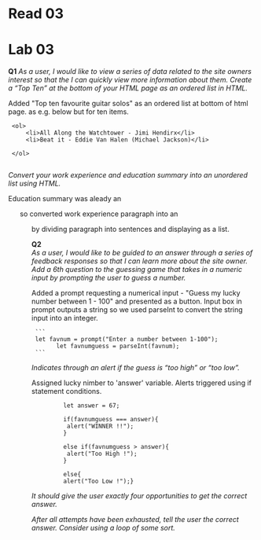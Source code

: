 # Read 03







# Lab 03

**Q1**
*As a user, I would like to view a series of data related to the site owners interest so that the I can quickly view more information about them.
Create a “Top Ten” at the bottom of your HTML page as an ordered list in HTML.*

  Added "Top ten favourite guitar solos" as an ordered list at bottom of html page. as e.g. below but for ten items.
  
  ```
   <ol>
       <li>All Along the Watchtower - Jimi Hendirx</li>
       <li>Beat it - Eddie Van Halen (Michael Jackson)</li>
       
   </ol> 
   
   ```


*Convert your work experience and education summary into an unordered list using HTML.*

   Education summary was aleady an <ul> so converted work experience paragraph into an <ul> by dividing paragraph into sentences and displaying as a list. 
  
  
**Q2**  
*As a user, I would like to be guided to an answer through a series of feedback responses so that I can learn more about the site owner.
Add a 6th question to the guessing game that takes in a numeric input by prompting the user to guess a number.*
  
   Added a prompt requesting a numerical input - "Guess my lucky number between 1 - 100" and presented as a button. 
   Input box in prompt outputs a string so we used parseInt to convert the string input into an integer. 
  
     ```
     let favnum = prompt("Enter a number between 1-100");
           let favnumguess = parseInt(favnum);
     ```
  
*Indicates through an alert if the guess is “too high” or “too low”.*
  
  Assigned lucky nimber to 'answer' variable. Alerts triggered using if statement conditions. 
  
  ``` 
           let answer = 67;
    
           if(favnumguess === answer){
            alert("WINNER !!");
           }   

           else if(favnumguess > answer){
            alert("Too High !");
           }

           else{
           alert("Too Low !");}
  ```
  

  
*It should give the user exactly four opportunities to get the correct answer.*
  
*After all attempts have been exhausted, tell the user the correct answer. Consider using a loop of some sort.*
